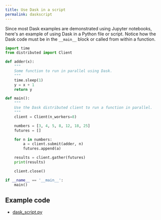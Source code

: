 ```yaml
---
title: Use Dask in a script
permalink: daskscript
---
```


Since most Dask examples are demonstrated using Jupyter notebooks, here's an example of using Dask in a Python file or script. Notice how the Dask code must be in the `__main__` block or called from within a function.

```python
import time
from distributed import Client

def adder(x):
    """
    Some function to run in parallel using Dask.
    """
    time.sleep(1)
    y = x + 1
    return y

def main():
    """
    Use the Dask distributed client to run a function in parallel.
    """
    client = Client(n_workers=8)

    numbers = [3, 4, 5, 8, 12, 18, 25]
    futures = []

    for n in numbers:
        a = client.submit(adder, n)
        futures.append(a)

    results = client.gather(futures)
    print(results)

    client.close()

if __name__ == '__main__':
    main()
```

## Example code

- [dask_script.py](https://github.com/wigging/pythonic/blob/main/examples/dask_script.py)
